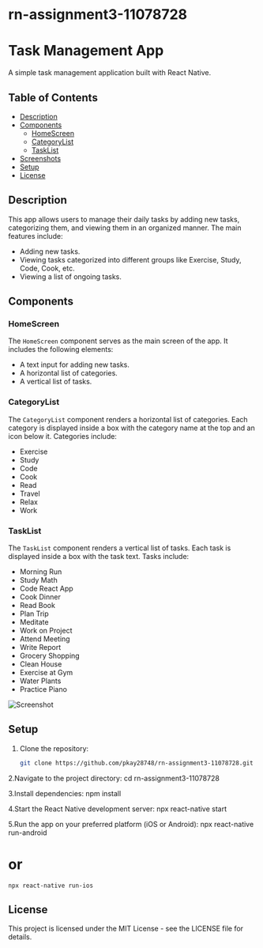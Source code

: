 # rn-assignment3-11078728

# Task Management App

A simple task management application built with React Native. 

## Table of Contents

- [Description](#description)
- [Components](#components)
  - [HomeScreen](#homescreen)
  - [CategoryList](#categorylist)
  - [TaskList](#tasklist)
- [Screenshots](#screenshots)
- [Setup](#setup)
- [License](#license)

## Description

This app allows users to manage their daily tasks by adding new tasks, categorizing them, and viewing them in an organized manner. The main features include:

- Adding new tasks.
- Viewing tasks categorized into different groups like Exercise, Study, Code, Cook, etc.
- Viewing a list of ongoing tasks.

## Components

### HomeScreen

The `HomeScreen` component serves as the main screen of the app. It includes the following elements:

- A text input for adding new tasks.
- A horizontal list of categories.
- A vertical list of tasks.

### CategoryList

The `CategoryList` component renders a horizontal list of categories. Each category is displayed inside a box with the category name at the top and an icon below it. Categories include:

- Exercise
- Study
- Code
- Cook
- Read
- Travel
- Relax
- Work

### TaskList

The `TaskList` component renders a vertical list of tasks. Each task is displayed inside a box with the task text. Tasks include:

- Morning Run
- Study Math
- Code React App
- Cook Dinner
- Read Book
- Plan Trip
- Meditate
- Work on Project
- Attend Meeting
- Write Report
- Grocery Shopping
- Clean House
- Exercise at Gym
- Water Plants
- Practice Piano

![Screenshot](../rn-assignment3-11078728/myWork/zzz.png)


## Setup

1. Clone the repository:
   ```bash
   git clone https://github.com/pkay28748/rn-assignment3-11078728.git

2.Navigate to the project directory:
    cd rn-assignment3-11078728

3.Install dependencies:
    npm install

4.Start the React Native development server:
    npx react-native start

5.Run the app on your preferred platform (iOS or Android):
    npx react-native run-android
# or
    npx react-native run-ios

## License
This project is licensed under the MIT License - see the LICENSE file for details.

